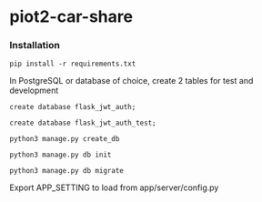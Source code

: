 # piot2-car-share

### Installation
`pip install -r requirements.txt`

In PostgreSQL or database of choice, create 2 tables for test and development

`create database flask_jwt_auth;`

`create database flask_jwt_auth_test;`


`python3 manage.py create_db`

`python3 manage.py db init`

`python3 manage.py db migrate`

Export APP_SETTING to load from app/server/config.py
